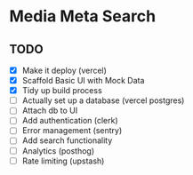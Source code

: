 # Media Meta Search

## TODO

- [x] Make it deploy (vercel)
- [x] Scaffold Basic UI with Mock Data
- [x] Tidy up build process
- [ ] Actually set up a database (vercel postgres)
- [ ] Attach db to UI
- [ ] Add authentication (clerk)
- [ ] Error management (sentry)
- [ ] Add search functionality
- [ ] Analytics (posthog)
- [ ] Rate limiting (upstash)
